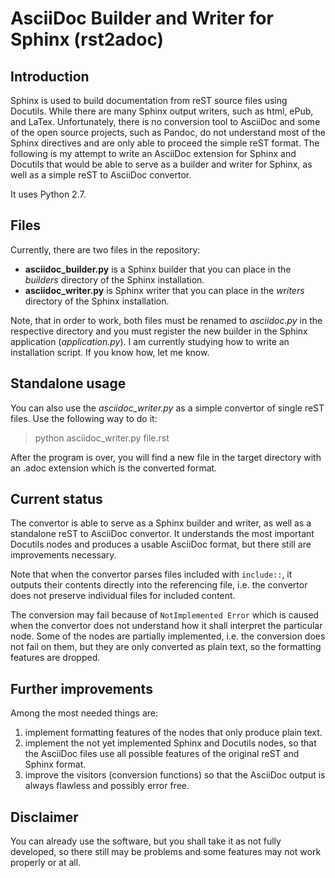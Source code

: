 # AsciiDoc Builder and Writer for Sphinx (rst2adoc)

## Introduction

Sphinx is used to build documentation from reST source files using Docutils. While there are many Sphinx output writers, such as html, ePub, and LaTex. Unfortunately, there is no conversion tool to AsciiDoc and some of the open source projects, such as Pandoc, do not understand most of the Sphinx directives and are only able to proceed the simple reST format. The following is my attempt to write an AsciiDoc extension for Sphinx and Docutils that would be able to serve as a builder and writer for Sphinx, as well as a simple reST to AsciiDoc convertor.

It uses Python 2.7.

## Files

Currently, there are two files in the repository:

* **asciidoc_builder.py** is a Sphinx builder that you can place in the *builders* directory of the Sphinx installation.
* **asciidoc_writer.py** is Sphinx writer that you can place in the *writers* directory of the Sphinx installation.

Note, that in order to work, both files must be renamed to *asciidoc.py* in the respective directory and you must register the new builder in the Sphinx application (*application.py*). I am currently studying how to write an installation script. If you know how, let me know.

## Standalone usage

You can also use the *asciidoc_writer.py* as a simple convertor of single reST files. Use the following way to do it:

> python asciidoc_writer.py file.rst

After the program is over, you will find a new file in the target directory with an .adoc extension which is the converted format.


## Current status

The convertor is able to serve as a Sphinx builder and writer, as well as a standalone reST to AsciiDoc convertor. It understands the most important Docutils nodes and produces a usable AsciiDoc format, but there still are improvements necessary.

Note that when the convertor parses files included with ``include::``, it outputs their contents directly into the referencing file, i.e. the convertor does not preserve individual files for included content.

The conversion may fail because of ``NotImplemented Error`` which is caused when the convertor does not understand how it shall interpret the particular node. Some of the nodes are partially implemented, i.e. the conversion does not fail on them, but they are only converted as plain text, so the formatting features are dropped.

## Further improvements

 Among the most needed things are:

1. implement formatting features of the nodes that only produce plain text.
2. implement the not yet implemented Sphinx and Docutils nodes, so that the AsciiDoc files use all possible features of the original reST and Sphinx format.
3. improve the visitors (conversion functions) so that the AsciiDoc output is always flawless and possibly error free.

## Disclaimer

You can already use the software, but you shall take it as not fully developed, so there still may be problems and some features may not work properly or at all.
